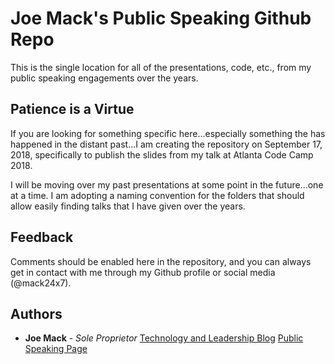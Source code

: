 # Joe Mack's Public Speaking Github Repo

This is the single location for all of the presentations, code, etc., from my public speaking engagements over the years.

## Patience is a Virtue

If you are looking for something specific here...especially something the has happened in the distant past...I am creating the repository on September 17, 2018, specifically to publish the slides from my talk at Atlanta Code Camp 2018.

I will be moving over my past presentations at some point in the future...one at a time. I am adopting a naming convention for the folders that should allow easily finding talks that I have given over the years.

## Feedback

Comments should be enabled here in the repository, and you can always get in contact with me through my Github profile or social media (@mack24x7).

## Authors

* **Joe Mack** - *Sole Proprietor*
[Technology and Leadership Blog](http://mack24x7.com)
[Public Speaking Page](http://mack24x7.com/speaking)

